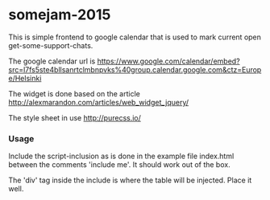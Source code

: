 # somejam-2015

This is simple frontend to google calendar that is used to mark current open get-some-support-chats.

The google calendar url is https://www.google.com/calendar/embed?src=l7fs5ste4bllsanrtclmbnpvks%40group.calendar.google.com&ctz=Europe/Helsinki

The widget is done based on the article http://alexmarandon.com/articles/web_widget_jquery/

The style sheet in use http://purecss.io/

### Usage

Include the script-inclusion as is done in the example file index.html between the comments 'include me'. It should work out of the box.

The 'div' tag inside the include is where the table will be injected. Place it well.


